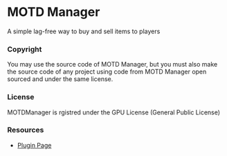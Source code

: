 # MOTD Manager
A simple lag-free way to buy and sell items to players

### Copyright
You may use the source code of MOTD Manager, but you must also make the source code of any project using code from MOTD Manager open sourced and under the same license.

### License
MOTDManager is rgistred under the GPU License (General Public License)

### Resources
 * [Plugin Page](https://www.spigotmc.org/resources/motd-manager.28439/)
